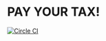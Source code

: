 # PAY YOUR TAX!

[![Circle CI](https://circleci.com/gh/Cunhazera/tax/tree/master.svg?style=shield)](https://circleci.com/gh/Cunhazera/tax/tree/master)
